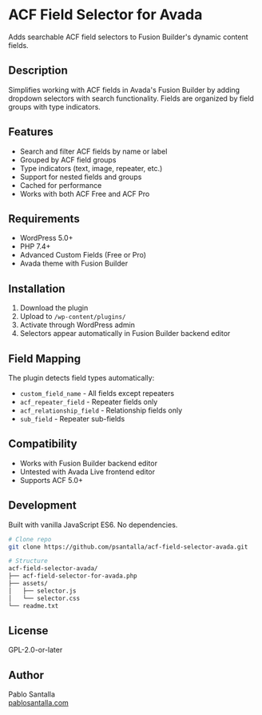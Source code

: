 # ACF Field Selector for Avada

Adds searchable ACF field selectors to Fusion Builder's dynamic content fields.

## Description

Simplifies working with ACF fields in Avada's Fusion Builder by adding dropdown selectors with search functionality. Fields are organized by field groups with type indicators.

## Features

- Search and filter ACF fields by name or label
- Grouped by ACF field groups
- Type indicators (text, image, repeater, etc.)
- Support for nested fields and groups
- Cached for performance
- Works with both ACF Free and ACF Pro

## Requirements

- WordPress 5.0+
- PHP 7.4+
- Advanced Custom Fields (Free or Pro)
- Avada theme with Fusion Builder

## Installation

1. Download the plugin
2. Upload to `/wp-content/plugins/`
3. Activate through WordPress admin
4. Selectors appear automatically in Fusion Builder backend editor

## Field Mapping

The plugin detects field types automatically:

- `custom_field_name` - All fields except repeaters
- `acf_repeater_field` - Repeater fields only
- `acf_relationship_field` - Relationship fields only
- `sub_field` - Repeater sub-fields

## Compatibility

- Works with Fusion Builder backend editor
- Untested with Avada Live frontend editor
- Supports ACF 5.0+

## Development

Built with vanilla JavaScript ES6. No dependencies.

```bash
# Clone repo
git clone https://github.com/psantalla/acf-field-selector-avada.git

# Structure
acf-field-selector-avada/
├── acf-field-selector-for-avada.php
├── assets/
│   ├── selector.js
│   └── selector.css
└── readme.txt
```

## License

GPL-2.0-or-later

## Author

Pablo Santalla  
[pablosantalla.com](https://pablosantalla.com/)